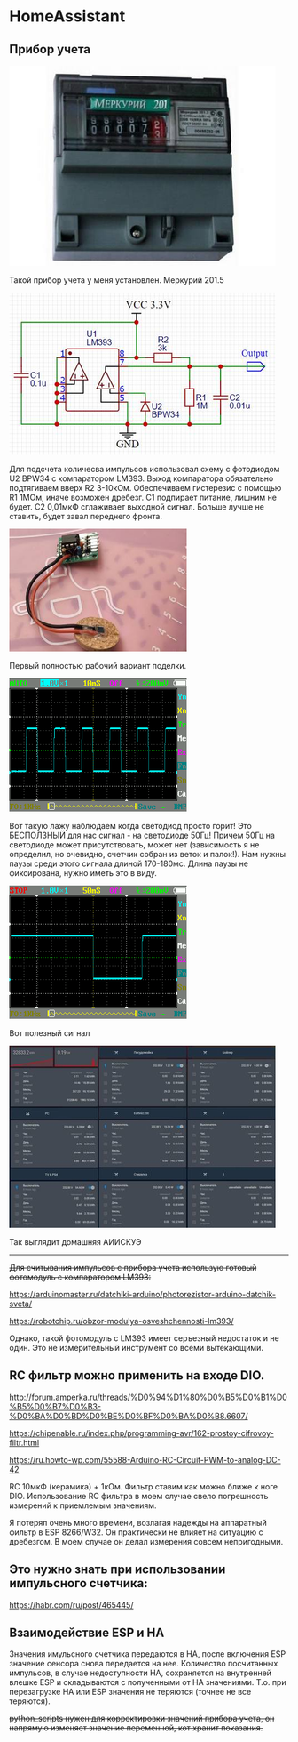 # HomeAssistant

## Прибор учета

![ ](https://github.com/Elnio13/HomeAssistant/blob/master/1.jpg)

Такой прибор учета у меня установлен. Меркурий 201.5

![ ](https://github.com/Elnio13/HomeAssistant/blob/master/2.jpg)

Для подсчета количесва импульсов использовал схему c фотодиодом U2 BPW34 с компаратором LM393. Выход компаратора обязательно подтягиваем вверх R2 3-10кОм. Обеспечиваем гистерезис с помощью R1 1МОм, иначе возможен дребезг. С1 подпирает питание, лишним не будет. С2 0,01мкФ сглаживает выходной сигнал. Больше лучше не ставить, будет завал переднего фронта.

![ ](https://github.com/Elnio13/HomeAssistant/blob/master/3.jpg)

Первый полностью рабочий вариант поделки.

![ ](https://github.com/Elnio13/HomeAssistant/blob/master/4.BMP )

Вот такую лажу наблюдаем когда светодиод просто горит! Это БЕСПОЛЗНЫЙ для нас сигнал - на светодиоде 50Гц! Причем 50Гц на светодиоде может присутствовать, может нет (зависимость я не определил, но очевидно, счетчик собран из веток и палок!). Нам нужны паузы среди этого сигнала длиной 170-180мс. Длина паузы не фиксирована, нужно иметь это в виду.

![ ](https://github.com/Elnio13/HomeAssistant/blob/master/6.BMP)

Вот полезный сигнал

![ ](https://github.com/Elnio13/HomeAssistant/blob/master/5.jpg)

Так выглядит домашняя АИИСКУЭ
____

~~Для считывания импульсов с прибора учета использую готовый фотомодуль с компаратором LM393:~~

https://arduinomaster.ru/datchiki-arduino/photorezistor-arduino-datchik-sveta/

https://robotchip.ru/obzor-modulya-osveshchennosti-lm393/

Однако, такой фотомодуль с LM393 имеет серъезный недостаток и не один. Это не измерительный инструмент со всеми вытекающими. 

## RC фильтр можно применить на входе DIO. 

http://forum.amperka.ru/threads/%D0%94%D1%80%D0%B5%D0%B1%D0%B5%D0%B7%D0%B3-%D0%BA%D0%BD%D0%BE%D0%BF%D0%BA%D0%B8.6607/

https://chipenable.ru/index.php/programming-avr/162-prostoy-cifrovoy-filtr.html

https://ru.howto-wp.com/55588-Arduino-RC-Circuit-PWM-to-analog-DC-42

RC 10мкФ (керамика) + 1кОм. Фильтр ставим как можно ближе к ноге DIO.  Использование RC фильтра в моем случае свело погрешность измерений к приемлемым значениям.

Я потерял очень много времени, возлагая надежды на аппаратный фильтр в ESP 8266/W32. Он практически не влияет на ситуацию с дребезгом. В моем случае он делал измерения совсем непригодными.

## Это нужно знать при использовании импульсного счетчика:

https://habr.com/ru/post/465445/

## Взаимодействие ESP и HA
Значения имульсного счетчика передаются в HA, после включения ESP значение сенсора снова передается на нее. Количество посчитанных импульсов, в случае недоступности HA, сохраняется на внутренней влешке ESP и складываются с полученными от HA значениями. Т.о. при перезагрузке HA или ESP значения не теряются (точнее не все теряются).

~~python_scripts нужен для корректировки значений прибора учета, он напрямую изменяет значение переменной, кот хранит показания.~~
